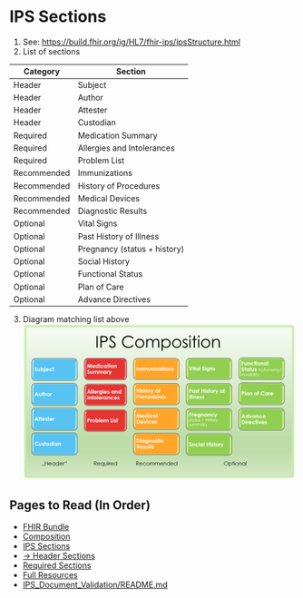# IPS Sections

1. See: https://build.fhir.org/ig/HL7/fhir-ips/ipsStructure.html
2. List of sections

|  Category    |  Section                     |
|--------------|------------------------------|
| Header       | Subject                      |
| Header       | Author                       |
| Header       | Attester                     |
| Header       | Custodian                    |
| Required     | Medication Summary           |
| Required     | Allergies and Intolerances   |
| Required     | Problem List                 |
| Recommended  | Immunizations                |
| Recommended  | History of Procedures        |
| Recommended  | Medical Devices              |
| Recommended  | Diagnostic Results           |
| Optional     | Vital Signs                  |
| Optional     | Past History of Illness      |
| Optional     | Pregnancy (status + history) |
| Optional     | Social History               |
| Optional     | Functional Status            |
| Optional     | Plan of Care                 |
| Optional     | Advance Directives           |

3. Diagram matching list above
![Screenshot](../images/IPS_composition.png)

## Pages to Read (In Order)
* [FHIR Bundle](01_FHIR_Bundle.md)
* [Composition](02_Composition.md)
* [IPS Sections](03_IPS_Sections.md)
* [&rarr; Header Sections](04_Header_Sections.md)
* [Required Sections](05_Required_Sections.md)
* [Full Resources](06_Full_Resources.md)
* [IPS_Document_Validation/README.md](../IPS_Document_Validation/README.md)
